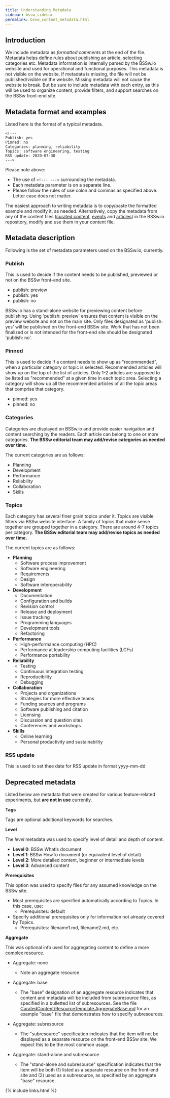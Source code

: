 ```yaml
---
title: Understanding Metadata
sidebar: bssw_sidebar
permalink: bssw_content_metadata.html
---
```


## Introduction

We include metadata as *formatted comments* at the end of the file.  Metadata helps define rules about publishing an article, selecting categories etc. Metadata information is internally parsed by the BSSw.io website and used for operational and functional purposes. This metadata is not visible on the website.  If metadata is missing, the file will not be published/visible on the website. Missing metadata will not cause the website to break. But be sure to include metadata with each entry, as this will be used to organize content, provide filters, and support searches on the BSSw front-end site. 

## Metadata format and examples

Listed here is the format of a typical metadata.

```
<!---
Publish: yes
Pinned: no
Categories: planning, reliability
Topics: software engineering, testing
RSS update: 2020-07-30
--->
```

Please note above:
* The use of `<!--- --->` surrounding the metadata.
* Each metadata parameter is on a separate line.
* Please follow the rules of use colon and commas as specified above. Letter case does not matter.

The easiest approach to writing metadata is to copy/paste the formatted example and modify it, as needed. Alternatively, copy the metadata from any of the content files ([curated content](https://github.com/betterscientificsoftware/bssw.io/tree/master/CuratedContent), [events](https://github.com/betterscientificsoftware/bssw.io/tree/master/Events) and [articles](https://github.com/betterscientificsoftware/bssw.io/tree/master/Articles)) in the BSSw.io repository, modify and use them in your content file.

## Metadata description

Following is the set of metadata parameters used on the BSSw.io, currently.

### Publish
This is used to decide if the content needs to be published, previewed or not on the BSSw front-end site.
- publish: preview
- publish: yes
- publish: no

BSSw.io has a stand-alone website for previewing content before publishing. Using 'publish: preview' ensures that content is visible on the preview website and not on the main site.
Only files designated as 'publish: yes' will be published on the front-end BSSw site. 
Work that has not been finalized or is not intended for the front-end site should be designated 'publish: no'. 

### Pinned
This is used to decide if a content needs to show up as "recommended", when a particular category or topic is selected. Recommended articles will show up on the top of the list of articles. Only 1-2 articles are supposed to be listed as "recommended" at a given time in each topic area. Selecting a category will show up all the recommended articles of all the topic areas that comprise that category.
- pinned: yes
- pinned: no

### Categories
Categories are displayed on BSSw.io and provide easier navigation and content searching by the readers. Each article can belong to one or more categories. **The BSSw editorial team may add/revise categories as needed over time.**

The current categories are as follows:
- Planning
- Development
- Performance
- Reliability
- Collaboration
- Skills

### Topics

Each category has several finer grain topics under it. Topics are visible filters via BSSw website interface. A family of topics that make sense together are grouped together in a category. There are around 4-7 topics per category. **The BSSw editorial team may add/revise topics as needed over time.**

The current topics are as follows:

- **Planning**
    - Software process improvement
    - Software engineering
    - Requirements
    - Design
    - Software interoperability
- **Development**
    - Documentation
    - Configuration and builds
    - Revision control
    - Release and deployment
    - Issue tracking
    - Programming languages
    - Development tools
    - Refactoring
- **Performance**
    - High-performance computing (HPC)
    - Performance at leadership computing facilities (LCFs)
    - Performance portability
- **Reliability**
    - Testing
    - Continuous integration testing
    - Reproducibility
    - Debugging
- **Collaboration**
    - Projects and organizations
    - Strategies for more effective teams
    - Funding sources and programs
    - Software publishing and citation
    - Licensing
    - Discussion and question sites
    - Conferences and workshops
- **Skills**
    - Online learning
    - Personal productivity and sustainability
    
### RSS update
This is used to set thee date for RSS update in format yyyy-mm-dd

## Deprecated metadata

Listed below are metadata that were created for various feature-related experiments, but **are not in use** currently.

**Tags**

Tags are optional additional keywords for searches. 

**Level**

The *level* metadata was used to specify level of detail and depth of content.
- **Level 0**:  BSSw WhatIs document
- **Level 1**:  BSSw HowTo document (or equivalent level of detail)
- **Level 2**:  More detailed content, beginner or intermediate levels
- **Level 3**:  Advanced content

**Prerequisites**

This option was used to specify files for any assumed knowledge on the BSSw site.
- Most prerequisites are specified automatically according to Topics. In this case, use:
   - Prerequisites: default
- Specify additional prerequisites only for information not already covered by Topics.
   - Prerequisites: filename1.md, filename2.md, etc.

**Aggregate**

This was optional info used for aggregating content to define a more complex resource.
 - Aggregate: none
   - Note an aggregate resource

 - Aggregate: base
   - The "base" designation of an aggregate resource indicates that content and metadata will be included from subresource files, as specified in a bulletted list of subresources.  See the file [CuratedContent/ResourceTemplate.AggregateBase.md](CuratedContent/ResourceTemplate.AggregateBase.md) for an example "base" file that demonstrates how to specify subresources.

- Aggregate: subresource
  - The "subresource" specification indicates that the item will not be displayed as a separate resource on the front-end BSSw site.  We expect this to be the most common usage.  

- Aggregate: stand-alone and subresource
   - The "stand-alone and subresource" specification indicates that the item will be both (1) listed as a separate resource on the front-end site and (2) used as a subresource, as specified by an aggregate "base" resource.


{% include links.html %}
